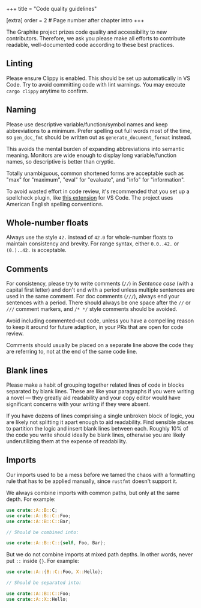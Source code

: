 +++
title = "Code quality guidelines"

[extra]
order = 2 # Page number after chapter intro
+++

The Graphite project prizes code quality and accessibility to new contributors. Therefore, we ask you please make all efforts to contribute readable, well-documented code according to these best practices.

## Linting

Please ensure Clippy is enabled. This should be set up automatically in VS Code. Try to avoid committing code with lint warnings. You may execute `cargo clippy` anytime to confirm.

## Naming

Please use descriptive variable/function/symbol names and keep abbreviations to a minimum. Prefer spelling out full words most of the time, so `gen_doc_fmt` should be written out as `generate_document_format` instead.

This avoids the mental burden of expanding abbreviations into semantic meaning. Monitors are wide enough to display long variable/function names, so descriptive is better than cryptic.

Totally unambiguous, common shortened forms are acceptable such as "max" for "maximum", "eval" for "evaluate", and "info" for "information".

To avoid wasted effort in code review, it's recommended that you set up a spellcheck plugin, like [this extension](https://marketplace.visualstudio.com/items?itemName=streetsidesoftware.code-spell-checker) for VS Code. The project uses American English spelling conventions.

## Whole-number floats

Always use the style `42.` instead of `42.0` for whole-number floats to maintain consistency and brevity. For range syntax, either `0.0..42.` or `(0.)..42.` is acceptable.

## Comments

For consistency, please try to write comments (`//`) in *Sentence case* (with a capital first letter) and don't end with a period unless multiple sentences are used in the same comment. For doc comments (`///`), always end your sentences with a period. There should always be one space after the `//` or `///` comment markers, and `/* */` style comments should be avoided.

Avoid including commented-out code, unless you have a compelling reason to keep it around for future adaption, in your PRs that are open for code review.

Comments should usually be placed on a separate line above the code they are referring to, not at the end of the same code line.

## Blank lines

Please make a habit of grouping together related lines of code in blocks separated by blank lines. These are like your paragraphs if you were writing a novel — they greatly aid readability and your copy editor would have significant concerns with your writing if they were absent.

If you have dozens of lines comprising a single unbroken block of logic, you are likely not splitting it apart enough to aid readability. Find sensible places to partition the logic and insert blank lines between each. Roughly 10% of the code you write should ideally be blank lines, otherwise you are likely underutilizing them at the expense of readability.

## Imports

Our imports used to be a mess before we tamed the chaos with a formatting rule that has to be applied manually, since `rustfmt` doesn't support it.

We always combine imports with common paths, but only at the same depth. For example:

```rs
use crate::A::B::C;
use crate::A::B::C::Foo;
use crate::A::B::C::Bar;

// Should be combined into:

use crate::A::B::C::{self, Foo, Bar};
```

But we do not combine imports at mixed path depths. In other words, never put `::` inside `{}`. For example:

```rs
use crate::A::{B::C::Foo, X::Hello};

// Should be separated into:

use crate::A::B::C::Foo;
use crate::A::X::Hello;
```
